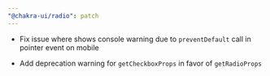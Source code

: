 ```yaml
---
"@chakra-ui/radio": patch
---
```


- Fix issue where shows console warning due to `preventDefault` call in pointer
  event on mobile

- Add deprecation warning for `getCheckboxProps` in favor of `getRadioProps`
